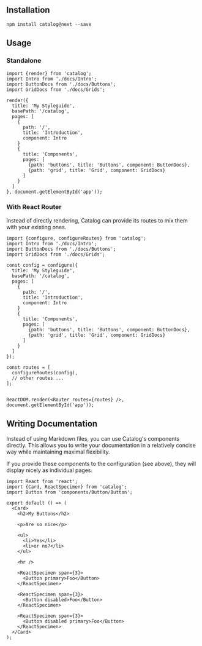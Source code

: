 ## Installation

```
npm install catalog@next --save
```

## Usage

### Standalone

```code|lang-jsx
import {render} from 'catalog';
import Intro from './docs/Intro';
import ButtonDocs from './docs/Buttons';
import GridDocs from './docs/Grids';

render({
  title: 'My Styleguide',
  basePath: '/catalog',
  pages: [
    {
      path: '/',
      title: 'Introduction',
      component: Intro
    }
    {
      title: 'Components',
      pages: [
        {path: 'buttons', title: 'Buttons', component: ButtonDocs},
        {path: 'grid', title: 'Grid', component: GridDocs}
      ]
    }
  ]
}, document.getElementById('app'));
```

### With React Router

Instead of directly rendering, Catalog can provide its routes to mix them with your existing ones.

```code|lang-jsx
import {configure, configureRoutes} from 'catalog';
import Intro from './docs/Intro';
import ButtonDocs from './docs/Buttons';
import GridDocs from './docs/Grids';

const config = configure({
  title: 'My Styleguide',
  basePath: '/catalog',
  pages: [
    {
      path: '/',
      title: 'Introduction',
      component: Intro
    }
    {
      title: 'Components',
      pages: [
        {path: 'buttons', title: 'Buttons', component: ButtonDocs},
        {path: 'grid', title: 'Grid', component: GridDocs}
      ]
    }
  ]
});

const routes = [
  configureRoutes(config),
  // other routes ...
];


ReactDOM.render(<Router routes={routes} />, document.getElementById('app'));
```

## Writing Documentation

Instead of using Markdown files, you can use Catalog's components directly. This allows you to write your documentation in a relatively concise way while maintaining maximal flexibility.

If you provide these components to the configuration (see above), they will display nicely as individual pages.

```code|lang-jsx
import React from 'react';
import {Card, ReactSpecimen} from 'catalog';
import Button from 'components/Button/Button';

export default () => (
  <Card>
    <h2>My Buttons</h2>

    <p>Are so nice</p>

    <ul>
      <li>Yes</li>
      <li>or no?</li>
    </ul>

    <hr />

    <ReactSpecimen span={3}>
      <Button primary>Foo</Button>
    </ReactSpecimen>

    <ReactSpecimen span={3}>
      <Button disabled>Foo</Button>
    </ReactSpecimen>

    <ReactSpecimen span={3}>
      <Button disabled primary>Foo</Button>
    </ReactSpecimen>
  </Card>
);
```